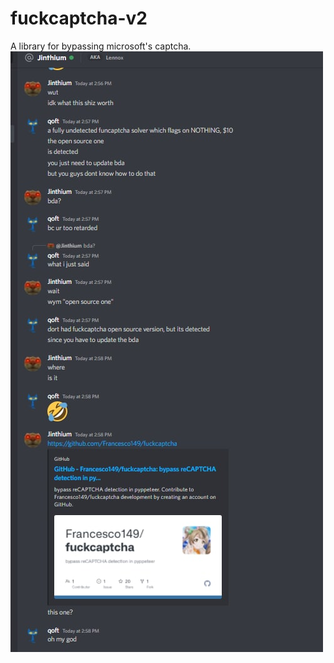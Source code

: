 # fuckcaptcha-v2
 A library for bypassing microsoft's captcha.
![LOL](https://github.com/dort-dev/fuckcaptcha-v2/raw/main/downbad.jpg)
